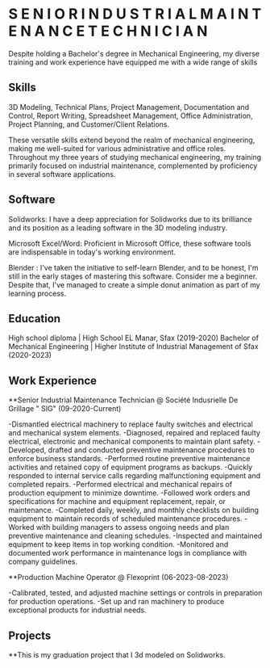 # S E N I O R   I N D U S T R I A L   M A I N T E N A N C E   T E C H N I C I A N
Despite holding a Bachelor's degree in Mechanical Engineering, my diverse training and work experience have equipped me with a wide range of skills
## Skills 
3D Modeling, Technical Plans, Project Management, Documentation and Control, Report Writing, Spreadsheet Management, Office Administration, Project Planning, and Customer/Client Relations.

These versatile skills extend beyond the realm of mechanical engineering, making me well-suited for various administrative and office roles. Throughout my three years of studying mechanical engineering, my training primarily focused on industrial maintenance, complemented by proficiency in several software applications.
## Software
Solidworks: I have a deep appreciation for Solidworks due to its brilliance and its position as a leading software in the 3D modeling industry.

Microsoft Excel/Word: Proficient in Microsoft Office, these software tools are indispensable in today's working environment.

Blender : I've taken the initiative to self-learn Blender, and to be honest, I'm still in the early stages of mastering this software. Consider me a beginner. Despite that, I've managed to create a simple donut animation as part of my learning process.

## Education
High school diploma                | High School EL Manar, Sfax (2019-2020)
Bachelor of Mechanical Engineering | Higher Institute of Industrial Management of Sfax (2020-2023)

## Work Experience
**Senior Industrial Maintenance Technician @ Société Indusrielle De Grillage " SIG" (09-2020-Current)

-Dismantled electrical machinery to replace faulty switches and electrical and mechanical system elements.
-Diagnosed, repaired and replaced faulty electrical, electronic and mechanical components to maintain plant safety.
-Developed, drafted and conducted preventive maintenance procedures to enforce business standards.
-Performed routine preventive maintenance activities and retained copy of equipment programs as backups.
-Quickly responded to internal service calls regarding malfunctioning equipment and completed repairs.
-Performed electrical and mechanical repairs of production equipment to minimize downtime.
-Followed work orders and specifications for machine and equipment replacement, repair, or maintenance.
-Completed daily, weekly, and monthly checklists on building equipment to maintain records of scheduled maintenance procedures.
-Worked with building managers to assess ongoing needs and plan preventive maintenance and cleaning schedules.
-Inspected and maintained equipment to keep items in top working condition.
-Monitored and documented work performance in maintenance logs in compliance with company guidelines.

**Production Machine Operator @ Flexoprint (06-2023-08-2023)

-Calibrated, tested, and adjusted machine settings or controls in preparation for production operations.
-Set up and ran machinery to produce exceptional products for industrial needs.

## Projects
 **This is my graduation project that I 3d modeled on Solidworks.
 





 
